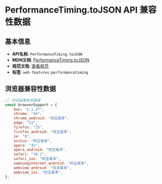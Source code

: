 # PerformanceTiming.toJSON API 兼容性数据

## 基本信息

- **API名称**: `PerformanceTiming.toJSON`
- **MDN文档**: [PerformanceTiming.toJSON](https://developer.mozilla.org/docs/Web/API/PerformanceTiming/toJSON)
- **规范文档**: [查看规范](https://w3c.github.io/navigation-timing/#dom-performancetiming-tojson)
- **标签**: `web-features:performancetiming`

## 浏览器兼容性数据

```javascript
// 浏览器兼容性数据
const browserSupport = {
    bun: "1.1.37",
    chrome: "44",
    chrome_android: "同主版本",
    edge: "12",
    firefox: "25",
    firefox_android: "同主版本",
    ie: "9",
    oculus: "同主版本",
    opera: "32",
    opera_android: "同主版本",
    safari: "10.1",
    safari_ios: "同主版本",
    samsunginternet_android: "同主版本",
    webview_android: "同主版本",
    webview_ios: "同主版本",
};

```

